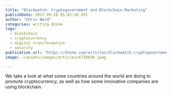 ```yaml
---
title: "Blockwatch- Cryptogovernment and Blockchain Marketing"
publishDate: 2017-09-28 05:01:56 UTC
author: "Chris Ward"
categories: writing dzone
tags:
  - blockchain
  - cryptocurrency
  - digital transformation
  - security
publication_url: "https://dzone.com/articles/blockwatch-cryptogovernment-and-blockchain-marketi"
image: ~/assets/images/articles/6726830.jpeg

---
```

We take a look at what some countries around the world are doing to promote cryptocurrency, as well as how some innovative companies are using blockchain.


